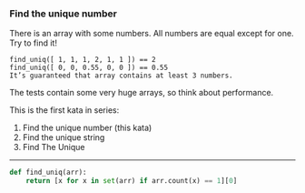 ### Find the unique number

There is an array with some numbers. All numbers are equal except for one. Try to find it!

```
find_uniq([ 1, 1, 1, 2, 1, 1 ]) == 2
find_uniq([ 0, 0, 0.55, 0, 0 ]) == 0.55
It’s guaranteed that array contains at least 3 numbers.
```

The tests contain some very huge arrays, so think about performance.

This is the first kata in series:

1. Find the unique number (this kata)
2. Find the unique string
3. Find The Unique

---

```py
def find_uniq(arr):
    return [x for x in set(arr) if arr.count(x) == 1][0]
```

